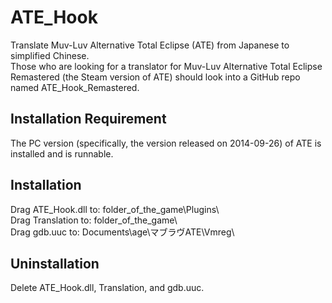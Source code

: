 # ATE_Hook
Translate Muv-Luv Alternative Total Eclipse (ATE) from Japanese to simplified Chinese.<br>
Those who are looking for a translator for Muv-Luv Alternative Total Eclipse Remastered (the Steam version of ATE) should look into a GitHub repo named ATE_Hook_Remastered.

## Installation Requirement 
The PC version (specifically, the version released on 2014-09-26) of ATE is installed and is runnable.

## Installation

Drag ATE_Hook.dll to: folder_of_the_game\Plugins\\ <br>
Drag Translation to: folder_of_the_game\ <br>
Drag gdb.uuc to: Documents\age\マブラヴATE\Vmreg\\ <br>

## Uninstallation
Delete ATE_Hook.dll, Translation, and gdb.uuc.
